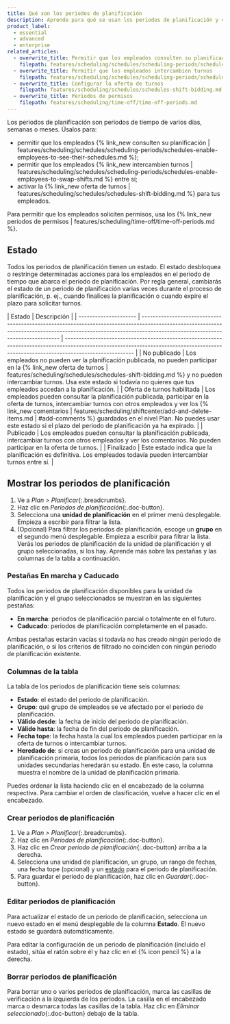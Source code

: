 ```yaml
---
title: Qué son los periodos de planificación
description: Aprende para qué se usan los periodos de planificación y como mostrarlos, editarlos y eliminarlos (Planificación).
product_label:
  - essential
  - advanced
  - enterprise
related_articles:
  - overwrite_title: Permitir que los empleados consulten su planificación
    filepath: features/scheduling/schedules/scheduling-periods/schedules-enable-employees-to-see-their-schedules.md
  - overwrite_title: Permitir que los empleados intercambien turnos
    filepath: features/scheduling/schedules/scheduling-periods/schedules-enable-employees-to-swap-shifts.md
  - overwrite_title: Configurar la oferta de turnos
    filepath: features/scheduling/schedules/schedules-shift-bidding.md
  - overwrite_title: Periodos de permisos
    filepath: features/scheduling/time-off/time-off-periods.md
---
```


Los periodos de planificación son periodos de tiempo de varios días, semanas o meses. Úsalos para:

- permitir que los empleados {% link_new consulten su planificación | features/scheduling/schedules/scheduling-periods/schedules-enable-employees-to-see-their-schedules.md %};
- permitir que los empleados {% link_new intercambien turnos | features/scheduling/schedules/scheduling-periods/schedules-enable-employees-to-swap-shifts.md %} entre sí;
- activar la {% link_new oferta de turnos | features/scheduling/schedules/schedules-shift-bidding.md %} para tus empleados.

Para permitir que los empleados soliciten permisos, usa los {% link_new periodos de permisos | features/scheduling/time-off/time-off-periods.md %}.

## Estado

Todos los periodos de planificación tienen un estado. El estado desbloquea o restringe determinadas acciones para los empleados en el periodo de tiempo que abarca el periodo de planificación. Por regla general, cambiarás el estado de un periodo de planificación varias veces durante el proceso de planificación, p.&nbsp;ej., cuando finalices la planificación o cuando expire el plazo para solicitar turnos.

| Estado                | Descripción                                                                                                                                                                                                  |
| --------------------- | ------------------------------------------------------------------------------------------------------------------------------------------------------------------------------------------------------------ | ------------------------------------------------------------------------------------------------------------------------------------------------------------------------------------- |
| No publicado           | Los empleados no pueden ver la planificación publicada, no pueden participar en la {% link_new oferta de turnos                                                                                                            | features/scheduling/schedules/schedules-shift-bidding.md %} y no pueden intercambiar turnos. Usa este estado si todavía no quieres que tus empleados accedan a la planificación. |
| Oferta de turnos habilitada | Los empleados pueden consultar la planificación publicada, participar en la oferta de turnos, intercambiar turnos con otros empleados y ver los {% link_new comentarios | features/scheduling/shiftcenter/add-and-delete-items.md | #add-comments %} guardados en el nivel Plan. No puedes usar este estado si el plazo del periodo de planificación ya ha expirado. |
| Publicado             | Los empleados pueden consultar la planificación publicada, intercambiar turnos con otros empleados y ver los comentarios. No pueden participar en la oferta de turnos.                                                                                      |
| Finalizado              | Este estado indica que la planificación es definitiva. Los empleados todavía pueden intercambiar turnos entre sí.                                                                                                           |

## Mostrar los periodos de planificación

1. Ve a _Plan > Planificar_{:.breadcrumbs}.
2. Haz clic en _Periodos de planificación_{:.doc-button}.
3. Selecciona una **unidad de planificación** en el primer menú desplegable. Empieza a escribir para filtrar la lista.
4. (Opcional) Para filtrar los periodos de planificación, escoge un **grupo** en el segundo menú desplegable. Empieza a escribir para filtrar la lista.  
   Verás los periodos de planificación de la unidad de planificación y el grupo seleccionadas, si los hay. Aprende más sobre las pestañas y las columnas de la tabla a continuación.

### Pestañas En marcha y Caducado

Todos los periodos de planificación disponibles para la unidad de planificación y el grupo seleccionados se muestran en las siguientes pestañas:

- **En marcha**: periodos de planificación parcial o totalmente en el futuro.
- **Caducado**: periodos de planificación completamente en el pasado.

Ambas pestañas estarán vacías si todavía no has creado ningún periodo de planificación, o si los criterios de filtrado no coinciden con ningún periodo de planificación existente.

### Columnas de la tabla

La tabla de los periodos de planificación tiene seis columnas:

- **Estado**: el estado del periodo de planificación.
- **Grupo**: qué grupo de empleados se ve afectado por el periodo de planificación.
- **Válido desde**: la fecha de inicio del periodo de planificación.
- **Válido hasta**: la fecha de fin del periodo de planificación.
- **Fecha tope**: la fecha hasta la cual los empleados pueden participar en la oferta de turnos o intercambiar turnos.
- **Heredado de**: si creas un periodo de planificación para una unidad de planificación primaria, todos los periodos de planificación para sus unidades secundarias heredarán su estado. En este caso, la columna muestra el nombre de la unidad de planificación primaria.

Puedes ordenar la lista haciendo clic en el encabezado de la columna respectiva. Para cambiar el orden de clasificación, vuelve a hacer clic en el encabezado.

### Crear periodos de planificación

1. Ve a _Plan > Planificar_{:.breadcrumbs}.
2. Haz clic en _Periodos de planificación_{:.doc-button}.
3. Haz clic en _Crear periodo de planificación_{:.doc-button} arriba a la derecha.
4. Selecciona una unidad de planificación, un grupo, un rango de fechas, una fecha tope (opcional) y un [estado](#estado) para el periodo de planificación.
5. Para guardar el periodo de planificación, haz clic en _Guardar_{:.doc-button}.

### Editar periodos de planificación

Para actualizar el estado de un periodo de planificación, selecciona un nuevo estado en el menú desplegable de la columna **Estado**. El nuevo estado se guardará automáticamente.

Para editar la configuración de un periodo de planificación (incluido el estado), sitúa el ratón sobre él y haz clic en el {% icon pencil %} a la derecha.

### Borrar periodos de planificación

Para borrar uno o varios periodos de planificación, marca las casillas de verificación a la izquierda de los periodos. La casilla en el encabezado marca o desmarca todas las casillas de la tabla. Haz clic en _Eliminar seleccionado_{:.doc-button} debajo de la tabla.